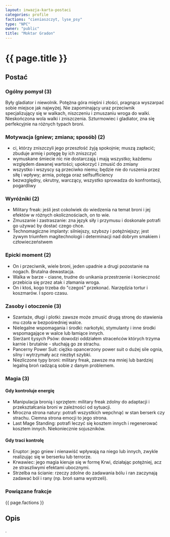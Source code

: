 ```yaml
---
layout: inwazja-karta-postaci
categories: profile
factions: "cieniaszczyt, lyse_psy"
type: "NPC"
owner: "public"
title: "Moktar Gradon"
---
```


# {{ page.title }}

## Postać

### Ogólny pomysł (3)

Były gladiator i niewolnik. Potężna góra mięśni i złości, pragnąca wyszarpać sobie miejsce jak najwyżej. Nie zapominający uraz przeciwnik specjalizujący się w walkach, niszczeniu i zmuszaniu wroga do walki. Nieskończona wola walki i zniszczenia. Szturmowiec i gladiator, zna się perfekcyjnie na różnych typach broni.

### Motywacja (gniew; zmiana; sposób) (2)

* ci, którzy zniszczyli jego przeszłość żyją spokojnie; muszą zapłacić; zbuduje armię i potęgę by ich zniszczyć
* wymuskane śmiecie nic nie dostarczają i mają wszystko; każdemu względem dawanej wartości; upokorzyć i zmusić do zmiany
* wszystko i wszyscy są przeciwko niemu; będzie nie do ruszenia przez siłę i wpływy; armia, potęga oraz selfsufficiency
* bezwzględny, okrutny, warczący, wszystko sprowadza do konfrontacji, pogardliwy

### Wyróżniki (2)

* Military freak: jeśli jest cokolwiek do wiedzenia na temat broni i jej efektów w różnych okolicznościach, on to wie.
* Zmuszanie i zastraszanie: zna język siły i przymusu i doskonale potrafi go używać by dostać czego chce.
* Technomagiczne implanty: silniejszy, szybszy i potężniejszy; jest żywym triumfem magitechnologii i determinacji nad dobrym smakiem i człowieczeństwem

### Epicki moment (2)

* On i przeciwnik, wiele broni, jeden upadnie a drugi pozostanie na nogach. Brutalna dewastacja.
* Walka w barze - ciasne, trudne do unikania przestrzenie i konieczność przebicia się przez atak i złamania wroga.
* On i ktoś, kogo trzeba do "czegoś" przekonać. Narzędzia tortur i koszmarów. I sporo czasu.

### Zasoby i otoczenie (3)

* Szantaże, długi i plotki: zawsze może zmusić drugą stronę do stawienia mu czoła w bezpośredniej walce.
* Nielegalne wspomagania i środki: narkotyki, stymulanty i inne środki wspomagające w walce lub łamiące innych.
* Sierżant Łysych Psów: dowodzi oddziałem straceńców których trzyma karnie i brutalnie - słuchają go ze strachu. 
* Pancerny Power Suit: ciężko opancerzony power suit o dużej sile ognia, silny i wytrzymały acz niezbyt szybki.
* Niezliczone typy broni: military freak, zawsze ma mniej lub bardziej legalną broń radzącą sobie z danym problemem.

### Magia (3)

#### Gdy kontroluje energię

* Manipulacja bronią i sprzętem: military freak zdolny do adaptacji i przekształcania broni w zależności od sytuacji.
* Mroczna strona natury: potrafi wszystkich wepchnąć w stan berserk czy strachu. Ciemna strona emocji to jego strona.
* Last Mage Standing: potrafi leczyć się kosztem innych i regenerować kosztem innych. Niekoniecznie sojuszników.

#### Gdy traci kontrolę

* Eruptor: jego gniew i nienawiść wpływają na niego lub innych, zwykle realizując się w berserku lub terrorze.
* Krwawiec: jego magia kieruje się w formę Krwi, działając potężniej, acz ze straszliwymi efektami ubocznymi.
* Strzelba na ścianie: rzeczy zdolne do zadawania bólu i ran zaczynają zadawać ból i rany (np. broń sama wystrzeli).

### Powiązane frakcje

{{ page.factions }}

## Opis

.
